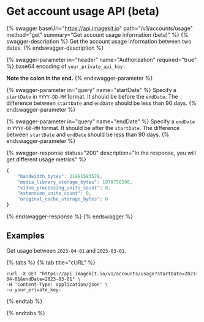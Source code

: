 # Get account usage API (beta)

{% swagger baseUrl="https://api.imagekit.io" path="/v1/accounts/usage" method="get" summary="Get account usage information (beta)" %}
{% swagger-description %}
Get the account usage information between two dates.
{% endswagger-description %}

{% swagger-parameter in="header" name="Authorization" required="true" %}
base64 encoding of `your_private_api_key:`

**Note the colon in the end.**
{% endswagger-parameter %}

{% swagger-parameter in="query" name="startDate" %}
Specify a `startDate` in `YYYY-DD-MM` format. It should be before the `endDate`. The difference between `startDate` and `endDate` should be less than 90 days.
{% endswagger-parameter %}

{% swagger-parameter in="query" name="endDate" %}
Specify a `endDate` in `YYYY-DD-MM` format. It should be after the `startDate`. The difference between `startDate` and `endDate` should be less than 90 days.
{% endswagger-parameter %}

{% swagger-response status="200" description="In the response, you will get different usage metrics" %}
```javascript
{
    "bandwidth_bytes": 21991583578,
    "media_library_storage_bytes": 1878758298,
    "video_processing_units_count": 0,
    "extension_units_count": 0,
    "original_cache_storage_bytes": 0
}
```
{% endswagger-response %}
{% endswagger %}



## Examples

Get usage between `2023-04-01` and `2023-03-01`.

{% tabs %}
{% tab title="cURL" %}
```basic
curl -X GET "https://api.imagekit.io/v1/accounts/usage?startDate=2023-04-01&endDate=2023-03-01" \
-H 'Content-Type: application/json' \
-u your_private_key:
```
{% endtab %}

{% endtabs %}
